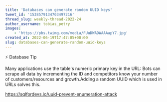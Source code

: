 ```yaml
---
title: 'Databases can generate random UUID keys'
tweet_id: '1538579134703497216'
thread_slug: weekly-thread-2022-24
author_username: tobias_petry
images:
    - 'https://pbs.twimg.com/media/FUuDWADWAAAapY7.jpg'
created_at: 2022-06-19T17:47:05+00:00
slug: databases-can-generate-random-uuid-keys
---
```

⚡️ Database Tip

Many applications use the table's numeric primary key in the URL: Bots can scrape all data by incrementing the ID and competitors know your number of customers/resources and growth.Adding a random UUID which is used in URLs solves this.

https://sqlfordevs.io/uuid-prevent-enumeration-attack